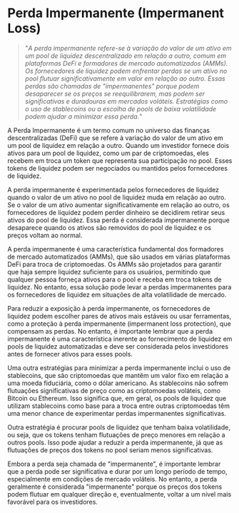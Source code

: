 # Perda Impermanente (Impermanent Loss)

>"*A perda impermanente refere-se à variação do valor de um ativo em um pool de liquidez descentralizado em relação a outro, comum em plataformas DeFi e formadores de mercado automatizados (AMMs). Os fornecedores de liquidez podem enfrentar perdas se um ativo no pool flutuar significativamente em valor em relação ao outro. Essas perdas são chamadas de "impermanentes" porque podem desaparecer se os preços se reequilibrarem, mas podem ser significativas e duradouras em mercados voláteis. Estratégias como o uso de stablecoins ou a escolha de pools de baixa volatilidade podem ajudar a minimizar essa perda.*"

A Perda Impermanente é um termo comum no universo das finanças descentralizadas (DeFi) que se refere à variação do valor de um ativo em um pool de liquidez em relação a outro. Quando um investidor fornece dois ativos para um pool de liquidez, como um par de criptomoedas, eles recebem em troca um token que representa sua participação no pool. Esses tokens de liquidez podem ser negociados ou mantidos pelos fornecedores de liquidez.

A perda impermanente é experimentada pelos fornecedores de liquidez quando o valor de um ativo no pool de liquidez muda em relação ao outro. Se o valor de um ativo aumentar significativamente em relação ao outro, os fornecedores de liquidez podem perder dinheiro se decidirem retirar seus ativos do pool de liquidez. Essa perda é considerada impermanente porque desaparece quando os ativos são removidos do pool de liquidez e os preços voltam ao normal.

A perda impermanente é uma característica fundamental dos formadores de mercado automatizados (AMMs), que são usados em várias plataformas DeFi para troca de criptomoedas. Os AMMs são projetados para garantir que haja sempre liquidez suficiente para os usuários, permitindo que qualquer pessoa forneça ativos para o pool e receba em troca tokens de liquidez. No entanto, essa solução pode levar a perdas impermanentes para os fornecedores de liquidez em situações de alta volatilidade de mercado.

Para reduzir a exposição à perda impermanente, os fornecedores de liquidez podem escolher pares de ativos mais estáveis ou usar ferramentas, como a proteção à perda impermanente (impermanent loss protection), que compensam as perdas. No entanto, é importante lembrar que a perda impermanente é uma característica inerente ao fornecimento de liquidez em pools de liquidez automatizadas e deve ser considerada pelos investidores antes de fornecer ativos para esses pools.

Uma outra estratégias para minimizar a perda impermanente inclui o uso de stablecoins, que são criptomoedas que mantêm um valor fixo em relação a uma moeda fiduciária, como o dólar americano. As stablecoins não sofrem flutuações significativas de preço como as criptomoedas voláteis, como Bitcoin ou Ethereum. Isso significa que, em geral, os pools de liquidez que utilizam stablecoins como base para a troca entre outras criptomoedas têm uma menor chance de experimentar perdas impermanentes significativas.

Outra estratégia é procurar pools de liquidez que tenham baixa volatilidade, ou seja, que os tokens tenham flutuações de preço menores em relação a outros pools. Isso pode ajudar a reduzir a perda impermanente, já que as flutuações de preços dos tokens no pool seriam menos significativas.

Embora a perda seja chamada de "impermanente", é importante lembrar que a perda pode ser significativa e durar por um longo período de tempo, especialmente em condições de mercado voláteis. No entanto, a perda geralmente é considerada "impermanente" porque os preços dos tokens podem flutuar em qualquer direção e, eventualmente, voltar a um nível mais favorável para os investidores.